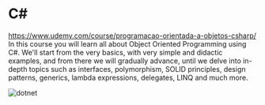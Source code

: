 # C#
https://www.udemy.com/course/programacao-orientada-a-objetos-csharp/
In this course you will learn all about Object Oriented Programming using C#. We'll start from the very basics, with very simple and didactic examples, and from there we will gradually advance, until we delve into in-depth topics such as interfaces, polymorphism, SOLID principles, design patterns, generics, lambda expressions, delegates, LINQ and much more.

![dotnet](https://user-images.githubusercontent.com/87822546/192623784-d0d8574c-e3d6-4c06-a3ae-1d173702ce14.png)

